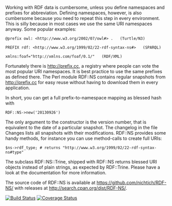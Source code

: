 Working with RDF data is cumbersome, unless you define namespaces and prefixes
for abbreviation. Defining namespaces, however, is also cumbersome because you
need to repeat this step in every environment. This is silly because in most
cases we use the same URI namespaces anyway. Some popular examples:

    @prefix owl: <http://www.w3.org/2002/07/owl#> .   (Turtle/N3)

    PREFIX rdf: <http://www.w3.org/1999/02/22-rdf-syntax-ns#>   (SPARQL)

    xmlns:foaf="http://xmlns.com/foaf/0.1/"   (RDF/XML)

Fortunately there is http://prefix.cc, a registry where people can vote the most
popular URI namespaces. It is best practice to use the same prefixes as defined
there. The Perl module RDF::NS contains regular snapshots from http://prefix.cc
for easy reuse without having to download them in every application.

In short, you can get a full prefix-to-namespace mapping as blessed hash with

    RDF::NS->new('20130926')

The only argument to the constructor is the version number, that is equivalent
to the date of a particular snapshot. The changelog in the file Changes lists
all snapshots with their modifications. RDF::NS provides some handy methods,
for instance you can use method-calls to create full URIs:

    $ns->rdf_type; # returns "http://www.w3.org/1999/02/22-rdf-syntax-ns#type"

The subclass RDF::NS::Trine, shipped with RDF::NS returns blessed URI objects
instead of plain strings, as expected by RDF::Trine. Please have a look at the
documentation for more information.

The source code of RDF::NS is available at https://github.com/nichtich/RDF-NS/
with releases at http://search.cpan.org/dist/RDF-NS/.

[![Build Status](https://travis-ci.org/nichtich/RDF-NS.png)](https://travis-ci.org/nichtich/RDF-NS)
[![Coverage Status](https://coveralls.io/repos/nichtich/RDF-NS/badge.png?branch=master)](https://coveralls.io/r/nichtich/RDF-NS?branch=master)
